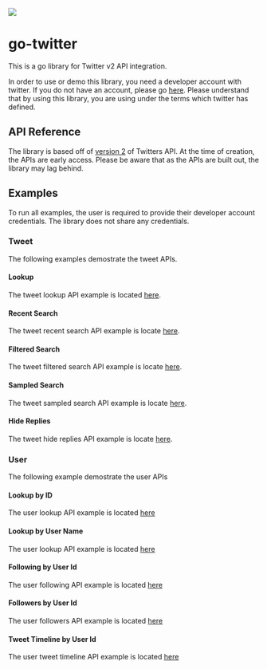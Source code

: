 ![](https://img.shields.io/endpoint?url=https%3A%2F%2Ftwbadges.glitch.me%2Fbadges%2Fv2)
# go-twitter
This is a go library for Twitter v2 API integration.

In order to use or demo this library, you need a developer account with twitter.  If you do not have an account, please go [here](https://developer.twitter.com/en).  Please understand that by using this library, you are using under the terms which twitter has defined.

## API Reference
The library is based off of [version 2](https://developer.twitter.com/en/docs/twitter-api/early-access) of Twitters API.  At the time of creation, the APIs are early access.  Please be aware that as the APIs are built out, the library may lag behind.

## Examples
To run all examples, the user is required to provide their developer account credentials.  The library does not share any credentials.

### Tweet
The following examples demostrate the tweet APIs.

#### Lookup
The tweet lookup API example is located [here](./_examples/tweet/lookup).  

#### Recent Search 
The tweet recent search API example is locate [here](./_examples/tweet/recent-search).  

#### Filtered Search 
The tweet filtered search API example is locate [here](./_examples/tweet/filtered-search).  

#### Sampled Search 
The tweet sampled search API example is locate [here](./_examples/tweet/sampled-search).  

#### Hide Replies
The tweet hide replies API example is locate [here](./_examples/tweet/hide).  

### User
The following example demostrate the user APIs

#### Lookup by ID
The user lookup API example is located [here](./_examples/user/lookup-id)

#### Lookup by User Name
The user lookup API example is located [here](./_examples/user/lookup-name)

#### Following by User Id
The user following API example is located [here](./_examples/user/following)

#### Followers by User Id
The user followers API example is located [here](./_examples/user/followers)

#### Tweet Timeline by User Id
The user tweet timeline API example is located [here](./_examples/user/tweets)